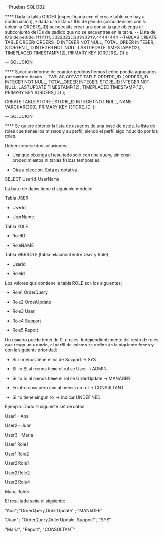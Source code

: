 --Pruebas SQL DB2

**** Dada la tabla ORDER (especificada con el create table que hay a continuación), y dada  una lista de IDs de pedido (coincidenctes con la columna ORDERS_ID) se necesita crear una consulta que obtenga el subconjunto de IDs de pedido que no se encuentran en la tabla.
-- Lista de IDS de pedido: 11111111, 22222222,33333333,44444444
--TABLAS
CREATE TABLE ORDER(
    ORDERS_ID INTEGER NOT NULL,
    TOTAL_ORDER INTEGER,
	STOREENT_ID INTEGER NOT NULL,
	LASTUPDATE TIMESTAMP(12),
	TIMEPLACED TIMESTAMP(12),
	PRIMARY KEY (ORDERS_ID)
);

-- SOLUCION






**** Sacar un informe de cuántos pedidos hemos hecho por día agrupados por nombre tienda
-- TABLAS
CREATE TABLE ORDERS_ID (
    ORDERS_ID INTEGER NOT NULL,
    TOTAL_ORDER INTEGER,
	STORE_ID INTEGER NOT NULL,
	LASTUPDATE TIMESTAMP(12),
	TIMEPLACED TIMESTAMP(12),
	PRIMARY KEY (ORDERS_ID)
);

CREATE TABLE STORE (
    STORE_ID INTEGER NOT NULL,
    NAME VARCHAR(300),
	PRIMARY KEY (STORE_ID)
);


-- SOLUCION




**** Se quiere obtener la lista de usuarios de una base de datos, la lista de roles que tienen los mismos y su perfil, siendo el perfil algo inducido por los roles.

Deben crearse dos soluciones:

- Una que obtenga el resultado solo con una query, sin crear procedimientos ni tablas físicas temporales.

- Otra a elección. Esta es optativa


SELECT UserId, UserName


La base de datos tiene el siguiente modelo:


Tabla USER

- UserId

- UserName


Tabla ROLE

- RoleID

- RoleNAME


Tabla MBRROLE (tabla relacional entre User y Role)

- UserId

- RoleId



Los valores que contiene la tabla ROLE son los siguientes:

- Role1 OrderQuery

- Role2 OrderUpdate

- Role3 User

- Role4 Support

- Role5 Report


Un usuario puede tener de 0..n roles. Independientemente del resto de roles que tenga un usuario, el perfil del mismo se define de la siguiente forma y con la siguiente prioridad:

- Si al menos tiene el rol de Support -> SYS

- Si no Si al menos tiene el rol de User -> ADMIN

- Si no Si al menos tiene el rol de OrderUpdate -> MANAGER

- En otro caso pero con al menos un rol -> CONSULTANT

- Si no tiene ningun rol -> indicar UNDEFINED


Ejemplo. Dado el siguiente set de datos:


User1 - Ana

User2 - Juan

User3 - Maria


User1 Role1

User1 Role2

User2 Role1

User2 Role2

User2 Role4

Maria Role5


El resultado sería el siguiente:

"Ana"; "OrderQuery,OrderUpdate" ; "MANAGER"

"Juan" ; "OrderQuery,OrderUpdate, Support" ; "SYS"

"Maria"; "Report"; "CONSULTANT"

